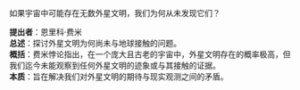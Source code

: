 
如果宇宙中可能存在无数外星文明，我们为何从未发现它们？

**提出者**：恩里科·费米  
**总述**：探讨外星文明为何尚未与地球接触的问题。  
**概括**：费米悖论指出，在一个庞大且古老的宇宙中，外星文明存在的概率极高，但我们迄今未能观察到任何外星文明的迹象或与其接触的证据。  
**本质**：旨在解决我们对外星文明的期待与现实观测之间的矛盾。